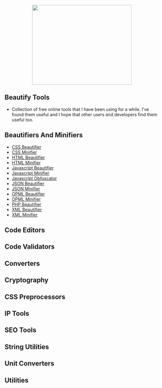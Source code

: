 <p align="center">
  <a href="http://gulpjs.com">
    <img width="325" height="260" src="https://github.com/rennan/beautify-tools/blob/master/logo.png">
  </a>
</p>

## Beautify Tools

- Collection of free online tools that I have been using for a while. I've found them useful and I hope that other users and developers find them useful too.

## Beautifiers And Minifiers

- [CSS Beautifier](http://beautifytools.com/css-beautifier.php)
- [CSS Minifier](http://beautifytools.com/css-minifier.php)
- [HTML Beautifier](http://beautifytools.com/html-beautifier.php)
- [HTML Minifier](http://beautifytools.com/html-minifier.php)
- [Javascript Beautifier](http://beautifytools.com/javascript-beautifier.php)
- [Javascript Minifier](http://beautifytools.com/javascript-minifier.php)
- [Javascript Obfuscator](http://beautifytools.com/javascript-obfuscator.php)
- [JSON Beautifier](http://beautifytools.com/json-beautifier.php)
- [JSON Minifier](http://beautifytools.com/json-minifier.php)
- [OPML Beautifier](http://beautifytools.com/opml-beautifier.php)
- [OPML Minifier](http://beautifytools.com/opml-minifier.php)
- [PHP Beautifier](http://beautifytools.com/php-beautifier.php)
- [XML Beautifier](http://beautifytools.com/xml-beautifier.php)
- [XML Minifier](http://beautifytools.com/xml-minifier.php)

## Code Editors

## Code Validators

## Converters

## Cryptography

## CSS Preprocessors

## IP Tools

## SEO Tools

## String Utilities

## Unit Converters

## Utilities